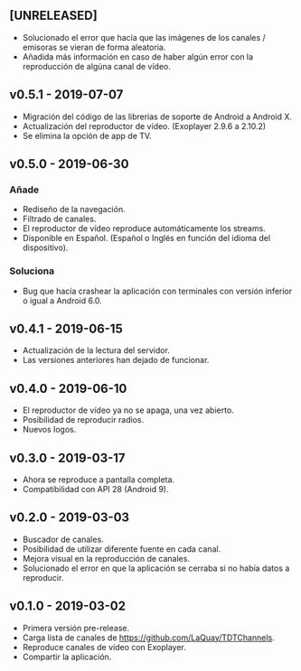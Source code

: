 ## [UNRELEASED]
- Solucionado el error que hacía que las imágenes de los canales / emisoras se vieran de forma aleatoria.
- Añadida más información en caso de haber algún error con la reproducción de algúna canal de vídeo.

## v0.5.1 - 2019-07-07
- Migración del código de las librerias de soporte de Android a Android X.
- Actualización del reproductor de vídeo. (Exoplayer 2.9.6 a 2.10.2)
- Se elimina la opción de app de TV.

## v0.5.0 - 2019-06-30
### Añade
- Rediseño de la navegación.
- Filtrado de canales.
- El reproductor de vídeo reproduce automáticamente los streams.
- Disponible en Español. (Español o Inglés en función del idioma del dispositivo).
### Soluciona
- Bug que hacía crashear la aplicación con terminales con versión inferior o igual a Android 6.0.

## v0.4.1 - 2019-06-15
- Actualización de la lectura del servidor.
- Las versiones anteriores han dejado de funcionar.

## v0.4.0 - 2019-06-10
- El reproductor de vídeo ya no se apaga, una vez abierto.
- Posibilidad de reproducir radios.
- Nuevos logos.

## v0.3.0 - 2019-03-17
- Ahora se reproduce a pantalla completa.
- Compatibilidad con API 28 (Android 9).

## v0.2.0 - 2019-03-03
- Buscador de canales.
- Posibilidad de utilizar diferente fuente en cada canal.
- Mejora visual en la reproducción de canales.
- Solucionado el error en que la aplicación se cerraba si no había datos a reproducir.

## v0.1.0 - 2019-03-02
- Primera versión pre-release.
- Carga lista de canales de https://github.com/LaQuay/TDTChannels.
- Reproduce canales de vídeo con Exoplayer.
- Compartir la aplicación.
